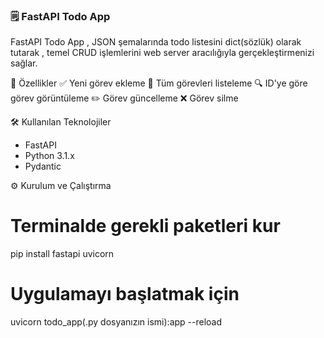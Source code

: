 ### 🗒️ FastAPI Todo App 
FastAPI Todo App , JSON şemalarında todo listesini dict(sözlük) olarak tutarak , temel CRUD işlemlerini web server aracılığıyla gerçekleştirmenizi sağlar.

🚀 Özellikler
✅ Yeni görev ekleme
📄 Tüm görevleri listeleme
🔍 ID'ye göre görev görüntüleme
✏️ Görev güncelleme
❌ Görev silme

🛠️ Kullanılan Teknolojiler
* FastAPI
* Python 3.1.x
* Pydantic

⚙️ Kurulum ve Çalıştırma
# Terminalde gerekli paketleri kur
pip install fastapi uvicorn

# Uygulamayı başlatmak için
uvicorn todo_app(.py dosyanızın ismi):app --reload
